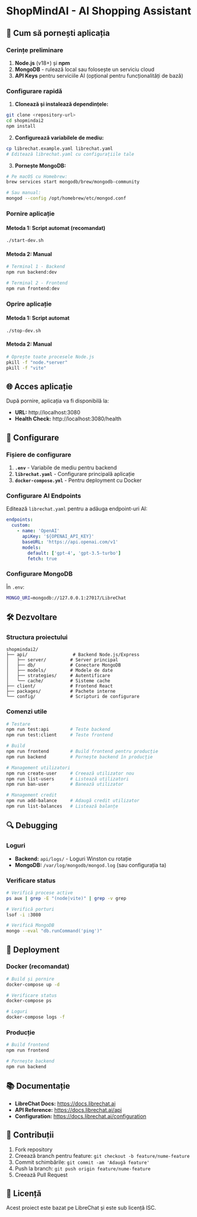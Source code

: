 # ShopMindAI - AI Shopping Assistant

## 🚀 Cum să pornești aplicația

### Cerințe preliminare

1. **Node.js** (v18+) și **npm**
2. **MongoDB** - rulează local sau folosește un serviciu cloud
3. **API Keys** pentru serviciile AI (opțional pentru funcționalități de bază)

### Configurare rapidă

1. **Clonează și instalează dependințele:**
```bash
git clone <repository-url>
cd shopmindai2
npm install
```

2. **Configurează variabilele de mediu:**
```bash
cp librechat.example.yaml librechat.yaml
# Editează librechat.yaml cu configurațiile tale
```

3. **Pornește MongoDB:**
```bash
# Pe macOS cu Homebrew:
brew services start mongodb/brew/mongodb-community

# Sau manual:
mongod --config /opt/homebrew/etc/mongod.conf
```

### Pornire aplicație

#### Metoda 1: Script automat (recomandat)
```bash
./start-dev.sh
```

#### Metoda 2: Manual
```bash
# Terminal 1 - Backend
npm run backend:dev

# Terminal 2 - Frontend  
npm run frontend:dev
```

### Oprire aplicație

#### Metoda 1: Script automat
```bash
./stop-dev.sh
```

#### Metoda 2: Manual
```bash
# Oprește toate procesele Node.js
pkill -f "node.*server"
pkill -f "vite"
```

## 🌐 Acces aplicație

După pornire, aplicația va fi disponibilă la:
- **URL:** http://localhost:3080
- **Health Check:** http://localhost:3080/health

## 🔧 Configurare

### Fișiere de configurare

1. **`.env`** - Variabile de mediu pentru backend
2. **`librechat.yaml`** - Configurare principală aplicație
3. **`docker-compose.yml`** - Pentru deployment cu Docker

### Configurare AI Endpoints

Editează `librechat.yaml` pentru a adăuga endpoint-uri AI:

```yaml
endpoints:
  custom:
    - name: 'OpenAI'
      apiKey: '${OPENAI_API_KEY}'
      baseURL: 'https://api.openai.com/v1'
      models:
        default: ['gpt-4', 'gpt-3.5-turbo']
        fetch: true
```

### Configurare MongoDB

În `.env`:
```bash
MONGO_URI=mongodb://127.0.0.1:27017/LibreChat
```

## 🛠️ Dezvoltare

### Structura proiectului

```
shopmindai2/
├── api/                 # Backend Node.js/Express
│   ├── server/         # Server principal
│   ├── db/             # Conectare MongoDB
│   ├── models/         # Modele de date
│   ├── strategies/     # Autentificare
│   └── cache/          # Sisteme cache
├── client/             # Frontend React
├── packages/           # Pachete interne
└── config/             # Scripturi de configurare
```

### Comenzi utile

```bash
# Testare
npm run test:api        # Teste backend
npm run test:client     # Teste frontend

# Build
npm run frontend        # Build frontend pentru producție
npm run backend         # Pornește backend în producție

# Management utilizatori
npm run create-user     # Creează utilizator nou
npm run list-users      # Listează utilizatori
npm run ban-user        # Banează utilizator

# Management credit
npm run add-balance     # Adaugă credit utilizator
npm run list-balances   # Listează balanțe
```

## 🔍 Debugging

### Loguri

- **Backend:** `api/logs/` - Loguri Winston cu rotație
- **MongoDB:** `/var/log/mongodb/mongod.log` (sau configurația ta)

### Verificare status

```bash
# Verifică procese active
ps aux | grep -E "(node|vite)" | grep -v grep

# Verifică porturi
lsof -i :3080

# Verifică MongoDB
mongo --eval "db.runCommand('ping')"
```

## 🚀 Deployment

### Docker (recomandat)

```bash
# Build și pornire
docker-compose up -d

# Verificare status
docker-compose ps

# Loguri
docker-compose logs -f
```

### Producție

```bash
# Build frontend
npm run frontend

# Pornește backend
npm run backend
```

## 📚 Documentație

- **LibreChat Docs:** https://docs.librechat.ai
- **API Reference:** https://docs.librechat.ai/api
- **Configuration:** https://docs.librechat.ai/configuration

## 🤝 Contribuții

1. Fork repository
2. Creează branch pentru feature: `git checkout -b feature/nume-feature`
3. Commit schimbările: `git commit -am 'Adaugă feature'`
4. Push la branch: `git push origin feature/nume-feature`
5. Creează Pull Request

## 📄 Licență

Acest proiect este bazat pe LibreChat și este sub licență ISC.

